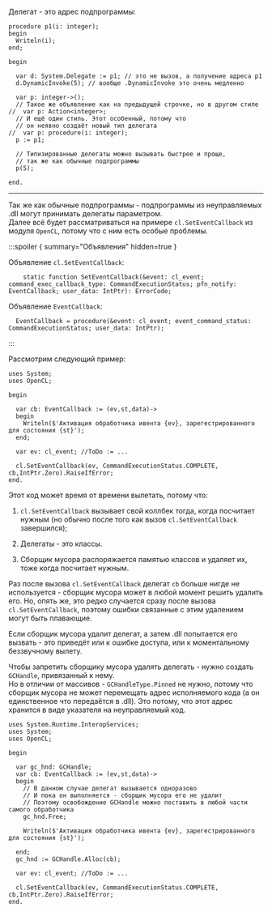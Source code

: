 


Делегат - это адрес подпрограммы:
```
procedure p1(i: integer);
begin
  Writeln(i);
end;

begin
  
  var d: System.Delegate := p1; // это не вызов, а получение адреса p1
  d.DynamicInvoke(5); // вообще .DynamicInvoke это очень медленно
  
  var p: integer->();
  // Такое же объявление как на предыдущей строчке, но в другом стиле
//  var p: Action<integer>;
  // И ещё один стиль. Этот особенный, потому что
  // он неявно создаёт новый тип делегата
//  var p: procedure(i: integer);
  p := p1;
  
  // Типизированные делегаты можно вызывать быстрее и проще,
  // так же как обычные подпрограммы
  p(5);
  
end.
```

---

Так же как обычные подпрограммы - подпрограммы из неуправляемых .dll могут принимать делегаты параметром.\
Далее всё будет рассматриваться на примере `cl.SetEventCallback` из модуля `OpenCL`, потому что с ним есть особые проблемы.

:::spoiler { summary="Объявления" hidden=true }

Объявление `cl.SetEventCallback`:
```
    static function SetEventCallback(&event: cl_event; command_exec_callback_type: CommandExecutionStatus; pfn_notify: EventCallback; user_data: IntPtr): ErrorCode;
```
Объявление `EventCallback`:
```
  EventCallback = procedure(&event: cl_event; event_command_status: CommandExecutionStatus; user_data: IntPtr);
```

:::

Рассмотрим следующий пример:
```
uses System;
uses OpenCL;

begin
  
  var cb: EventCallback := (ev,st,data)->
  begin
    Writeln($'Активация обработчика ивента {ev}, зарегестрированного для состояния {st}');
  end;
  
  var ev: cl_event; //ToDo := ...
  
  cl.SetEventCallback(ev, CommandExecutionStatus.COMPLETE, cb,IntPtr.Zero).RaiseIfError;
end.
```
Этот код может время от времени вылетать, потому что:

1. `cl.SetEventCallback` вызывает свой коллбек тогда, когда посчитает нужным (но обычно после того как вызов `cl.SetEventCallback` завершился);

2. Делегаты - это классы.

3. Сборщик мусора распоряжается памятью классов и удаляет их, тоже когда посчитает нужным.

Раз после вызова `cl.SetEventCallback` делегат `cb` больше нигде не используется - сборщик мусора может в любой момент
решить удалить его. Но, опять же, это редко случается сразу после вызова `cl.SetEventCallback`,
поэтому ошибки связанные с этим удалением могут быть плавающие.

Если сборщик мусора удалит делегат, а затем .dll попытается его вызвать -
это приведёт или к ошибке доступа, или к моментальному беззвучному вылету.

Чтобы запретить сборщику мусора удалять делегать - нужно создать `GCHandle`, привязанный к нему.\
Но в отличии от массивов - `GCHandleType.Pinned` не нужно, потому что сборщик мусора
не может перемещать адрес исполняемого кода (а он единственное что передаётся в .dll).
Это потому, что этот адрес хранится в виде указателя на неуправляемый код.

```
uses System.Runtime.InteropServices;
uses System;
uses OpenCL;

begin
  
  var gc_hnd: GCHandle;
  var cb: EventCallback := (ev,st,data)->
  begin
    // В данном случае делегат вызывается одноразово
    // И пока он выполняется - сборщик мусора его не удалит
    // Поэтому освобождение GCHandle можно поставить в любой части самого обработчика
    gc_hnd.Free;
    
    Writeln($'Активация обработчика ивента {ev}, зарегестрированного для состояния {st}');
    
  end;
  gc_hnd := GCHandle.Alloc(cb);
  
  var ev: cl_event; //ToDo := ...
  
  cl.SetEventCallback(ev, CommandExecutionStatus.COMPLETE, cb,IntPtr.Zero).RaiseIfError;
end.
```


